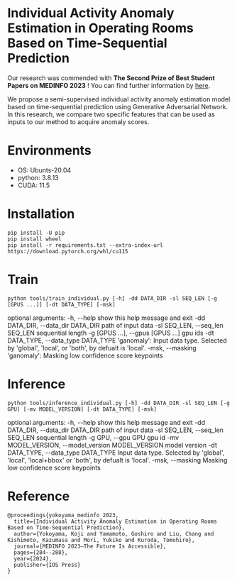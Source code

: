 # Individual Activity Anomaly Estimation in Operating Rooms Based on Time-Sequential Prediction
Our research was commended with **The Second Prize of Best Student Papers on MEDINFO 2023** ! You can find further information by [here](https://medinfo2023.org/the-international-medical-informatics-association-imia-announces-medinfo-2023-best-paper-winners/).


We propose a semi-supervised individual activity anomaly estimation model based on time-sequential prediction using Generative Adversarial Network.
In this research, we compare two specific features that can be used as inputs to our method to acquire anomaly scores.

# Environments
- OS: Ubunts-20.04
- python: 3.8.13
- CUDA: 11.5

# Installation
```
pip install -U pip
pip install wheel
pip install -r requirements.txt --extra-index-url https://download.pytorch.org/whl/cu115
```


# Train
```
python tools/train_individual.py [-h] -dd DATA_DIR -sl SEQ_LEN [-g [GPUS ...]] [-dt DATA_TYPE] [-msk]
```

optional arguments:
  -h, --help            show this help message and exit
  -dd DATA_DIR, --data_dir DATA_DIR
                        path of input data
  -sl SEQ_LEN, --seq_len SEQ_LEN
                        sequential length
  -g [GPUS ...], --gpus [GPUS ...]
                        gpu ids
  -dt DATA_TYPE, --data_type DATA_TYPE
                        'ganomaly': Input data type. Selected by 'global', 'local', or 'both', by defualt is 'local'.
  -msk, --masking       'ganomaly': Masking low confidence score keypoints


# Inference
```
python tools/inference_individual.py [-h] -dd DATA_DIR -sl SEQ_LEN [-g GPU] [-mv MODEL_VERSION] [-dt DATA_TYPE] [-msk]
```

optional arguments:
  -h, --help            show this help message and exit
  -dd DATA_DIR, --data_dir DATA_DIR
                        path of input data
  -sl SEQ_LEN, --seq_len SEQ_LEN
                        sequential length
  -g GPU, --gpu GPU     gpu id
  -mv MODEL_VERSION, --model_version MODEL_VERSION
                        model version
  -dt DATA_TYPE, --data_type DATA_TYPE
                        Input data type. Selected by 'global', 'local', 'local+bbox' or 'both', by defualt is 'local'.
  -msk, --masking       Masking low confidence score keypoints


# Reference
```
@proceedings{yokoyama_medinfo_2023,
  title={Individual Activity Anomaly Estimation in Operating Rooms Based on Time-Sequential Prediction},
  author={Yokoyama, Koji and Yamamoto, Goshiro and Liu, Chang and Kishimoto, Kazumasa and Mori, Yukiko and Kuroda, Tomohiro},
  journal={MEDINFO 2023—The Future Is Accessible},
  pages={284--288},
  year={2024},
  publisher={IOS Press}
}
```
